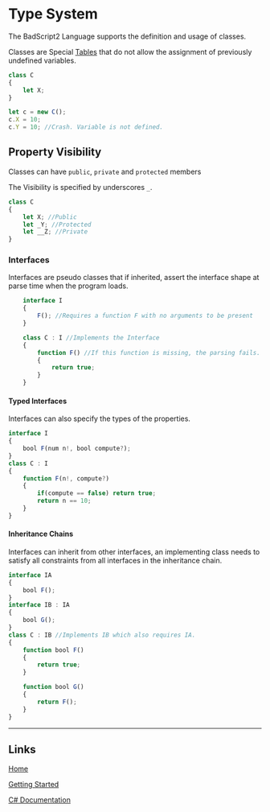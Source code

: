 # Type System

The BadScript2 Language supports the definition and usage of classes.

Classes are Special [Tables](NativeTypes.md#Table) that do not allow the assignment of previously undefined variables.

```js
class C
{
	let X;
}

let c = new C();
c.X = 10;
c.Y = 10; //Crash. Variable is not defined.

```

## Property Visibility

Classes can have `public`, `private` and `protected` members

The Visibility is specified by underscores `_`.

```js
class C
{
	let X; //Public
	let _Y; //Protected
	let __Z; //Private
}
```

### Interfaces

Interfaces are pseudo classes that if inherited, assert the interface shape at parse time when the program loads.

```js
	interface I
	{
		F(); //Requires a function F with no arguments to be present
	}

	class C : I //Implements the Interface
	{
		function F() //If this function is missing, the parsing fails.
		{
			return true;
		}
	}
```

#### Typed Interfaces

Interfaces can also specify the types of the properties.

```js
interface I
{
	bool F(num n!, bool compute?);
}
class C : I
{
	function F(n!, compute?)
	{
		if(compute == false) return true;
		return n == 10;
	}
}
```

#### Inheritance Chains

Interfaces can inherit from other interfaces, an implementing class needs to satisfy all constraints from all interfaces in the inheritance chain.

```js
interface IA
{
	bool F();
}
interface IB : IA
{
	bool G();
}
class C : IB //Implements IB which also requires IA.
{
	function bool F()
	{
		return true;
	}

	function bool G()
	{
		return F();
	}
}
```
___

## Links

[Home](../Readme.md)

[Getting Started](../GettingStarted.md)

[C# Documentation](/index.html)